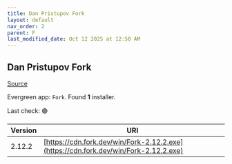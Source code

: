 ```yaml
---
title: Dan Pristupov Fork
layout: default
nav_order: 2
parent: F
last_modified_date: Oct 12 2025 at 12:50 AM
---
```


## Dan Pristupov Fork

[Source](https://www.fork.dev)

Evergreen app: `Fork`. Found **1** installer.

Last check: 🟢

| Version | URI                                                                                  |
| ------- | ------------------------------------------------------------------------------------ |
| 2.12.2  | [https://cdn.fork.dev/win/Fork-2.12.2.exe](https://cdn.fork.dev/win/Fork-2.12.2.exe) |
